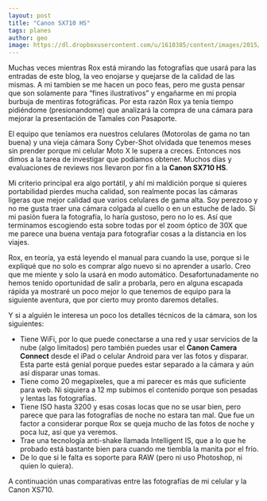 ```yaml
---
layout: post
title: "Canon SX710 HS"
tags: planes
author: geo
image: https://dl.dropboxusercontent.com/u/1610385/content/images/2015/10/2015-10-12%2019.13.48.jpg
---
```


Muchas veces mientras Rox está mirando las fotografías que usará para las entradas de este blog, la veo enojarse y quejarse de la calidad de las mismas. A mi tambien se me hacen un poco feas, pero me gusta pensar que son solamente para “fines ilustrativos” y engañarme en mi propia burbuja de mentiras fotográficas. Por esta razón Rox ya tenía tiempo pidiéndome (presionandome) que analizará la compra de una cámara para mejorar la presentación de Tamales con Pasaporte.

El equipo que teníamos era nuestros celulares (Motorolas de gama no tan buena) y una vieja cámara Sony Cyber-Shot olvidada que tenemos meses sin prender porque mi celular Moto X le supera a creces. Entonces nos dimos a la tarea de investigar que podíamos obtener. Muchos días y evaluaciones de reviews nos llevaron por fin a la **Canon SX710 HS**.

Mi criterio principal era algo portátil, y ahí mi maldición porque si quieres portabilidad pierdes mucha calidad, son realmente pocas las cámaras ligeras que mejor calidad que varios celulares de gama alta. Soy perezoso y no me gusta traer una cámara colgada al cuello o en un estuche de lado. Si mi pasión fuera la fotografía, lo haría gustoso, pero no lo es. Así que terminamos escogiendo esta sobre todas por el zoom óptico de 30X que me parece una buena ventaja para fotografiar cosas a la distancia en los viajes.

Rox, en teoría, ya está leyendo el manual para cuando la use, porque si le expliqué que no solo es comprar algo nuevo si no aprender a usarlo. Creo que me miente y solo la usará en modo automático. Desafortunadamente no hemos tenido oportunidad de salir a probarla, pero en alguna escapada rápida ya mostraré un poco mejor lo que tenemos de equipo para la siguiente aventura, que por cierto muy pronto daremos detalles.

Y si a alguién le interesa un poco los detalles técnicos de la cámara, son los siguientes:

* Tiene WiFi, por lo que puede conectarse a una red y usar servicios de la nube (algo limitados) pero también puedes usar el **Canon Camera Connect** desde el iPad o celular Android para ver las fotos y disparar. Esta parte está genial porque puedes estar separado a la cámara y aún así disparar unas tomas.
* Tiene como 20 megapixeles, que a mi parecer es más que suficiente para web. Ni siquiera a 12 mp subimos el contenido porque son pesadas y lentas las fotografías.
* Tiene ISO hasta 3200 y esas cosas locas que no se usar bien, pero parece que para las fotografías de noche no estara tan mal. Que fue un factor a considerar porque Rox se queja mucho de las fotos de noche y poca luz, así que ya veremos.
* Trae una tecnología anti-shake llamada Intelligent IS, que a lo que he probado está bastante bien para cuando me tiembla la manita por el frío.
* De lo que si le falta es soporte para RAW (pero ni uso Photoshop, ni quien lo quiera).

A continuación unas comparativas entre las fotografías de mi celular y la Canon XS710. 
